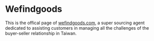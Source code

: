 # Wefindgoods
This is the offical page of [wefindgoods.com](https://wefindgoods.com), a super sourcing agent dedicated to assisting customers in managing all the challenges of the buyer-seller relationship in Taiwan.
